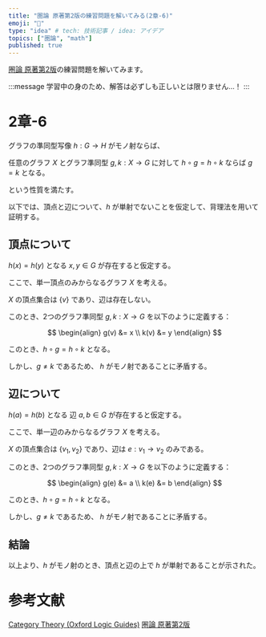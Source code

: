 ```yaml
---
title: "圏論 原著第2版の練習問題を解いてみる(2章-6)"
emoji: "🔄"
type: "idea" # tech: 技術記事 / idea: アイデア
topics: ["圏論", "math"]
published: true
---
```

[圏論 原著第2版](https://amzn.to/40w88Oq)の練習問題を解いてみます。

:::message
学習中の身のため、解答は必ずしも正しいとは限りません…！
:::

# 2章-6

グラフの準同型写像 $h: G \to H$ がモノ射ならば、

任意のグラフ $X$ とグラフ準同型 $g, k: X \to G$ に対して $h\circ g=h\circ k$ ならば  $g=k$ となる。

という性質を満たす。

以下では、頂点と辺について、$h$ が単射でないことを仮定して、背理法を用いて証明する。

## 頂点について

$h(x) = h(y)$ となる $x, y \in G$ が存在すると仮定する。

ここで、単一頂点のみからなるグラフ $X$ を考える。

$X$ の頂点集合は $\{v\}$ であり、辺は存在しない。

このとき、2つのグラフ準同型 $g, k: X \to G$ を以下のように定義する：

$$
\begin{align}
g(v) &= x \\
k(v) &= y
\end{align}
$$

このとき、$h\circ g = h\circ k$ となる。

しかし、$g \neq k$ であるため、 $h$ がモノ射であることに矛盾する。

## 辺について

$h(a) = h(b)$ となる 辺 $a, b \in G$ が存在すると仮定する。

ここで、単一辺のみからなるグラフ $X$ を考える。

$X$ の頂点集合は $\{v_1, v_2\}$ であり、辺は $e: v_1 \to v_2$ のみである。

このとき、2つのグラフ準同型 $g, k: X \to G$ を以下のように定義する：

$$
\begin{align}
g(e) &= a \\
k(e) &= b
\end{align}
$$

このとき、$h\circ g = h\circ k$ となる。

しかし、$g \neq k$ であるため、 $h$ がモノ射であることに矛盾する。

## 結論

以上より、$h$ がモノ射のとき、頂点と辺の上で $h$ が単射であることが示された。

# 参考文献
[Category Theory (Oxford Logic Guides)](https://amzn.to/4awkkSJ)
[圏論 原著第2版](https://amzn.to/40w88Oq)
